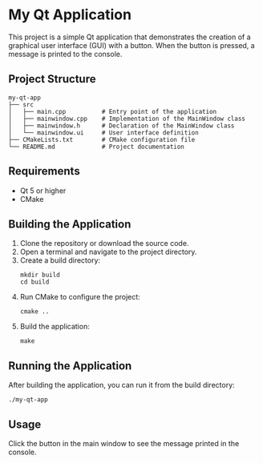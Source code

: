 # My Qt Application

This project is a simple Qt application that demonstrates the creation of a graphical user interface (GUI) with a button. When the button is pressed, a message is printed to the console.

## Project Structure

```
my-qt-app
├── src
│   ├── main.cpp          # Entry point of the application
│   ├── mainwindow.cpp    # Implementation of the MainWindow class
│   ├── mainwindow.h      # Declaration of the MainWindow class
│   └── mainwindow.ui     # User interface definition
├── CMakeLists.txt        # CMake configuration file
└── README.md             # Project documentation
```

## Requirements

- Qt 5 or higher
- CMake

## Building the Application

1. Clone the repository or download the source code.
2. Open a terminal and navigate to the project directory.
3. Create a build directory:
   ```
   mkdir build
   cd build
   ```
4. Run CMake to configure the project:
   ```
   cmake ..
   ```
5. Build the application:
   ```
   make
   ```

## Running the Application

After building the application, you can run it from the build directory:
```
./my-qt-app
```

## Usage

Click the button in the main window to see the message printed in the console.